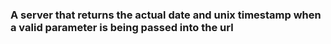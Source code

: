 ### A server that returns the actual date and unix timestamp when a valid parameter is being passed into the url

